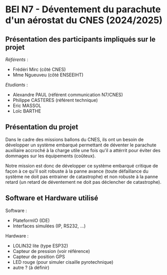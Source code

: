 # BEI N7 - Déventement du parachute d'un aérostat du CNES (2024/2025)

## Présentation des participants impliqués sur le projet

_Référents_ : 
- Frédéri Mirc (côté CNES)
- Mme Ngueuveu (côté ENSEEIHT)

_Etudiants_ : 
- Alexandre PAUL (référent communication N7/CNES)
- Philippe CASTERES (référent technique)
- Eric MASSOL
- Loïc BARTHE

## Présentation du projet

Dans le cadre des missions ballons du CNES, ils ont un besoin de développer un système embarqué permettant de déventer le parachute auxiliaire accroché à la charge utile une fois qu'il a attérrit pour éviter des dommages sur les équipements (coûteux). 

Notre mission est donc de développer ce système embarqué critique de façon à ce qu'il soit robuste à la panne avance (toute défaillance du système ne doit pas entrainer de catastrophe) et non robuste à la panne retard (un retard de déventement ne doit pas déclencher de catastrophe). 

## Software et Hardware utilisé

Software :
- PlateformIO (IDE)
- Interfaces simulées (IP, RS232, ...)

Hardware :
- LOLIN32 lite (type ESP32)
- Capteur de pression (voir référence)
- Capteur de position GPS
- LED rouge (pour simuler cisaille pyrotechnique)
- autre ? (à définir)
